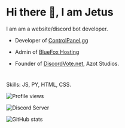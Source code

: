 # Hi there 👋, I am Jetus
 I am am a website/discord bot developer.
- Developer of [ControlPanel.gg](https://controlpanel.gg)

- Admin of [BlueFox Hosting](https://bluefoxhost.com)

- Founder of [DiscordVote.net](https://discordvote.net), Azot Studios.


# 
Skills: JS, PY, HTML, CSS.




![Profile views](https://gpvc.arturio.dev/Dev-Jetus)

![Discord Server](https://discord.gg/MMDHRW9wtc)

![GitHub stats](https://github-readme-stats.vercel.app/api?username=Dev-Jetus&show_icons=true&count_private=true)  

